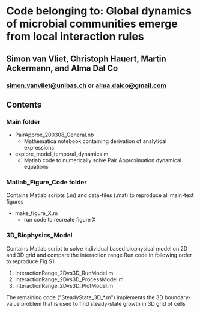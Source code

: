 # Code belonging to: Global dynamics of microbial communities emerge from local interaction rules
## Simon van Vliet, Christoph Hauert, Martin Ackermann, and Alma Dal Co
### simon.vanvliet@unibas.ch or alma.dalco@gmail.com

## Contents
### Main folder
* PairApprox_200308_General.nb 
  * Mathematica notebook containing derivation of analytical expressions
* explore_model_temporal_dynamics.m
  * Matlab code to numerically solve Pair Approximation dynamical equations

### Matlab_Figure_Code folder
Contains Matlab scripts (.m) and data-files (.mat) to reproduce all main-text figures
* make_figure_X.m 
  * run code to recreate figure X

### 3D_Biophysics_Model
Contains Matlab script to solve individual based biophysical model on 2D and 3D grid and compare the interaction range
Run code in following order to reproduce Fig S1
1. InteractionRange_2Dvs3D_RunModel.m
2. InteractionRange_2Dvs3D_ProcessModel.m
3. InteractionRange_2Dvs3D_PlotModel.m 

The remaining code ("SteadyState_3D_*.m") implements the 3D boundary-value problem that is used to find steady-state growth in 3D grid of cells